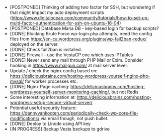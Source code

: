 - [POSTPONED] Thinking of adding two factor for SSH, but wondering if that might impact my auto deployment scripts (https://www.digitalocean.com/community/tutorials/how-to-set-up-multi-factor-authentication-for-ssh-on-ubuntu-16-04)
- [POSTPONED] Database Maria DB - key-based login for backup scripts?
- [DONE] Blocking Brute Force wp-login.php attempts, need the config files from https://en-ca.wordpress.org/plugins/wp-fail2ban-redux/ deployed on the server.
- [DONE] Check fail2ban is installed.
- [DONE] Firewall - use the VestaCP one which uses IPTables
- [DONE] Never send any mail through PHP Mail or Exim. Consider hooking in https://www.mailgun.com/ at mail server level.
- Update / check the nginx config based on: https://deliciousbrains.com/hosting-wordpress-yourself-nginx-php-mysql/ for worker processes etc.
- [DONE] Nginx Page caching: https://deliciousbrains.com/hosting-wordpress-yourself-server-monitoring-caching/, but not Redis
- Some interesting information at: https://deliciousbrains.com/hosting-wordpress-setup-secure-virtual-server/
- Potential useful security feature:
https://dannyvankooten.com/periodically-check-wp-core-file-modifications/ via email though, not push bullet.
- [DONE] Deploy to Linode using API key
- [IN PROGRESS] Backup Vesta backups to gdrive